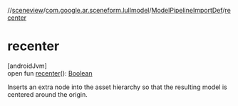 //[sceneview](../../../index.md)/[com.google.ar.sceneform.lullmodel](../index.md)/[ModelPipelineImportDef](index.md)/[recenter](recenter.md)

# recenter

[androidJvm]\
open fun [recenter](recenter.md)(): [Boolean](https://kotlinlang.org/api/latest/jvm/stdlib/kotlin/-boolean/index.html)

Inserts an extra node into the asset hierarchy so that the resulting model is centered around the origin.
